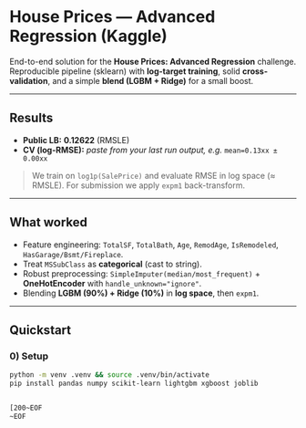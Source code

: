 # House Prices — Advanced Regression (Kaggle)

End-to-end solution for the **House Prices: Advanced Regression** challenge.  
Reproducible pipeline (sklearn) with **log-target training**, solid **cross-validation**, and a simple **blend (LGBM + Ridge)** for a small boost.

---

## Results
- **Public LB:** **0.12622** (RMSLE)
- **CV (log-RMSE):** _paste from your last run output, e.g._ `mean=0.13xx ± 0.00xx`

> We train on `log1p(SalePrice)` and evaluate RMSE in log space (≈ RMSLE). For submission we apply `expm1` back-transform.

---

## What worked
- Feature engineering: `TotalSF`, `TotalBath`, `Age`, `RemodAge`, `IsRemodeled`, `HasGarage/Bsmt/Fireplace`.
- Treat `MSSubClass` as **categorical** (cast to string).
- Robust preprocessing: `SimpleImputer(median/most_frequent)` + **OneHotEncoder** with `handle_unknown="ignore"`.
- Blending **LGBM (90%) + Ridge (10%)** in **log space**, then `expm1`.

---

## Quickstart

### 0) Setup
```bash
python -m venv .venv && source .venv/bin/activate
pip install pandas numpy scikit-learn lightgbm xgboost joblib


[200~EOF
~EOF
